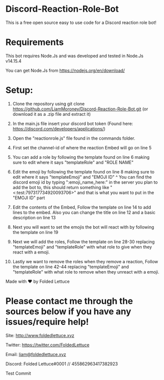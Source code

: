 # Discord-Reaction-Role-Bot
This is a free open source easy to use code for a Discord reaction role bot!


# Requirements

This bot requires Node.Js and was developed and tested in Node.Js v14.15.4

You can get Node.Js from https://nodejs.org/en/download/


# Setup:

1. Clone the repository using git clone https://github.com/LiamMoroney/Discord-Reaction-Role-Bot.git (or download it as a .zip file and extract it)

2. In the main.js file insert your discord bot token (Found here: https://discord.com/developers/applications/)

3. Open the "reactionrole.js" file found in the commands folder.

4. First set the channel-id of where the reaction Embed will go on line 5

5. You can add a role by following the template found on line 6 making sure to edit where it says "templateRole" and "ROLE NAME"

6. Edit the emoji by following the template found on line 8 making sure to edit where it says "templateEmoji" and "EMOJI ID"
^ You can find the discord emoji id by typing "\:emoji_name_here:" in the server you plan to add the bot to, this should return something like "<:test:797317734920093706>" and that is what you want to put in the "EMOJI ID" part

7. Edit the contents of the Embed, Follow the template on line 14 to add lines to the embed. 
Also you can change the title on line 12 and a basic description on line 13

8. Next you will want to set the emojis the bot will react with by following the template on line 19

9. Next we will add the roles, Follow the template on line 28-30 replacing "templateEmoji" and "templateRole" with what role to give when they react with a emoji.

10. Lastly we want to remove the roles when they remove a reaction, Follow the template on line 42-44 replacing "templateEmoji" and "templateRole" with what role to remove when they unreact with a emoji.



Made with ❤️ by Folded Lettuce

# Please contact me through the sources below if you have any issues/require help!

Site: http://www.foldedlettuce.xyz

Twitter: https://twitter.com/FoldedLettuce

Email: liam@foldedlettuce.xyz

Discord: Folded Lettuce#0001 // 455862963417382923

Test Commit
